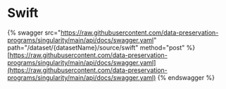 # Swift

{% swagger src="https://raw.githubusercontent.com/data-preservation-programs/singularity/main/api/docs/swagger.yaml" path="/dataset/{datasetName}/source/swift" method="post" %}
[https://raw.githubusercontent.com/data-preservation-programs/singularity/main/api/docs/swagger.yaml](https://raw.githubusercontent.com/data-preservation-programs/singularity/main/api/docs/swagger.yaml)
{% endswagger %}
